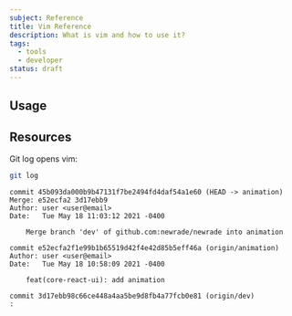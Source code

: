 ```yaml
---
subject: Reference
title: Vim Reference
description: What is vim and how to use it?
tags:
  - tools
  - developer
status: draft
---
```


<DocHeader props={props}/>

## Usage

## Resources

Git log opens vim:

```bash
git log
```

```
commit 45b093da000b9b47131f7be2494fd4daf54a1e60 (HEAD -> animation)
Merge: e52ecfa2 3d17ebb9
Author: user <user@email>
Date:   Tue May 18 11:03:12 2021 -0400

    Merge branch 'dev' of github.com:newrade/newrade into animation

commit e52ecfa2f1e99b1b65519d42f4e42d85b5eff46a (origin/animation)
Author: user <user@email>
Date:   Tue May 18 10:58:09 2021 -0400

    feat(core-react-ui): add animation

commit 3d17ebb98c66ce448a4aa5be9d8fb4a77fcb0e81 (origin/dev)
:
```
